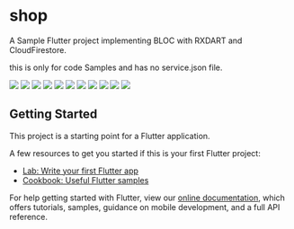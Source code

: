 # shop

A Sample Flutter project implementing BLOC with RXDART and CloudFirestore.

this is only for code Samples and has no service.json file.

<img src="images/j1.png.png">
<img src="images/j10.png.png">
<img src="images/j11.png.png">
<img src="images/j12.png.png">
<img src="images/j2.png.png">
<img src="images/j3.png.png">
<img src="images/j5.png.png">
<img src="images/j6.png.png">
<img src="images/j7.png.png">
<img src="images/j8.png.png">
<img src="images/j9.png.png">











## Getting Started

This project is a starting point for a Flutter application.

A few resources to get you started if this is your first Flutter project:

- [Lab: Write your first Flutter app](https://flutter.dev/docs/get-started/codelab)
- [Cookbook: Useful Flutter samples](https://flutter.dev/docs/cookbook)

For help getting started with Flutter, view our
[online documentation](https://flutter.dev/docs), which offers tutorials,
samples, guidance on mobile development, and a full API reference.

